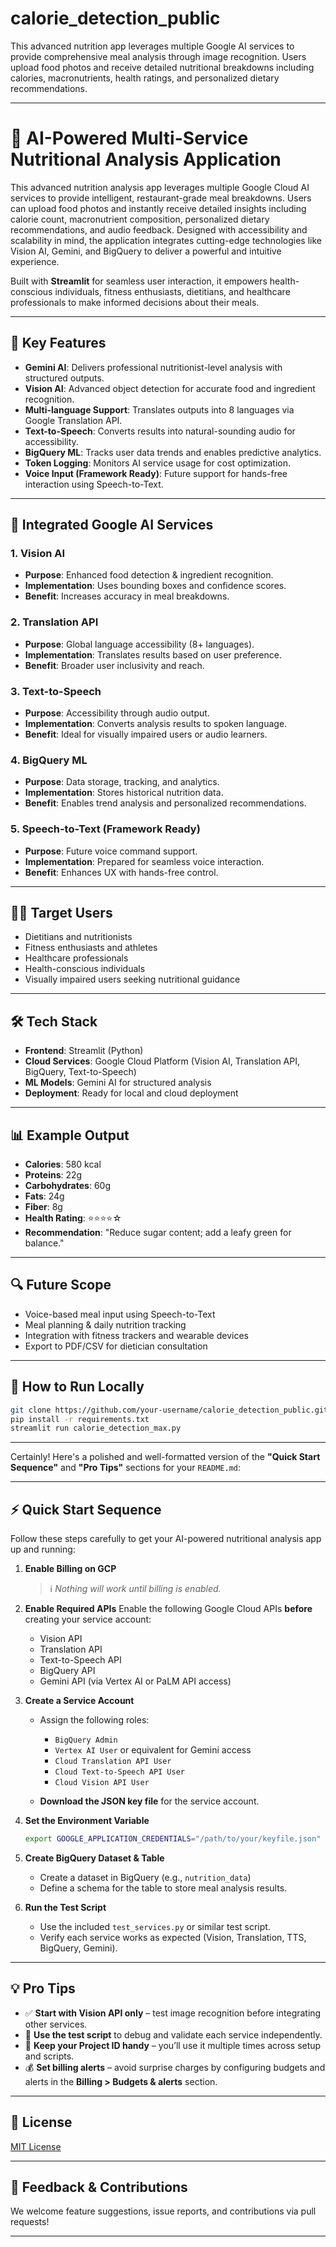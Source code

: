 # calorie_detection_public
This advanced nutrition app leverages multiple Google AI services to provide comprehensive meal analysis through image recognition. Users upload food photos and receive detailed nutritional breakdowns including calories, macronutrients, health ratings, and personalized dietary recommendations.

---

# 🍱 AI-Powered Multi-Service Nutritional Analysis Application

This advanced nutrition analysis app leverages multiple Google Cloud AI services to provide intelligent, restaurant-grade meal breakdowns. Users can upload food photos and instantly receive detailed insights including calorie count, macronutrient composition, personalized dietary recommendations, and audio feedback. Designed with accessibility and scalability in mind, the application integrates cutting-edge technologies like Vision AI, Gemini, and BigQuery to deliver a powerful and intuitive experience.

Built with **Streamlit** for seamless user interaction, it empowers health-conscious individuals, fitness enthusiasts, dietitians, and healthcare professionals to make informed decisions about their meals.

---

## 🚀 Key Features

* **Gemini AI**: Delivers professional nutritionist-level analysis with structured outputs.
* **Vision AI**: Advanced object detection for accurate food and ingredient recognition.
* **Multi-language Support**: Translates outputs into 8 languages via Google Translation API.
* **Text-to-Speech**: Converts results into natural-sounding audio for accessibility.
* **BigQuery ML**: Tracks user data trends and enables predictive analytics.
* **Token Logging**: Monitors AI service usage for cost optimization.
* **Voice Input (Framework Ready)**: Future support for hands-free interaction using Speech-to-Text.

---

## 🤖 Integrated Google AI Services

### 1. **Vision AI**

* **Purpose**: Enhanced food detection & ingredient recognition.
* **Implementation**: Uses bounding boxes and confidence scores.
* **Benefit**: Increases accuracy in meal breakdowns.

### 2. **Translation API**

* **Purpose**: Global language accessibility (8+ languages).
* **Implementation**: Translates results based on user preference.
* **Benefit**: Broader user inclusivity and reach.

### 3. **Text-to-Speech**

* **Purpose**: Accessibility through audio output.
* **Implementation**: Converts analysis results to spoken language.
* **Benefit**: Ideal for visually impaired users or audio learners.

### 4. **BigQuery ML**

* **Purpose**: Data storage, tracking, and analytics.
* **Implementation**: Stores historical nutrition data.
* **Benefit**: Enables trend analysis and personalized recommendations.

### 5. **Speech-to-Text (Framework Ready)**

* **Purpose**: Future voice command support.
* **Implementation**: Prepared for seamless voice interaction.
* **Benefit**: Enhances UX with hands-free control.

---

## 🧑‍💼 Target Users

* Dietitians and nutritionists
* Fitness enthusiasts and athletes
* Healthcare professionals
* Health-conscious individuals
* Visually impaired users seeking nutritional guidance

---

## 🛠 Tech Stack

* **Frontend**: Streamlit (Python)
* **Cloud Services**: Google Cloud Platform (Vision AI, Translation API, BigQuery, Text-to-Speech)
* **ML Models**: Gemini AI for structured analysis
* **Deployment**: Ready for local and cloud deployment

---

## 📊 Example Output

* **Calories**: 580 kcal
* **Proteins**: 22g
* **Carbohydrates**: 60g
* **Fats**: 24g
* **Fiber**: 8g
* **Health Rating**: ⭐⭐⭐⭐☆
* **Recommendation**: "Reduce sugar content; add a leafy green for balance."

---

## 🔍 Future Scope

* Voice-based meal input using Speech-to-Text
* Meal planning & daily nutrition tracking
* Integration with fitness trackers and wearable devices
* Export to PDF/CSV for dietician consultation

---

## 📁 How to Run Locally

```bash
git clone https://github.com/your-username/calorie_detection_public.git
pip install -r requirements.txt
streamlit run calorie_detection_max.py
```

---

Certainly! Here's a polished and well-formatted version of the **"Quick Start Sequence"** and **"Pro Tips"** sections for your `README.md`:

---

## ⚡ Quick Start Sequence

Follow these steps carefully to get your AI-powered nutritional analysis app up and running:

1. **Enable Billing on GCP**

   > ℹ️ *Nothing will work until billing is enabled.*

2. **Enable Required APIs**
   Enable the following Google Cloud APIs **before** creating your service account:

   * Vision API
   * Translation API
   * Text-to-Speech API
   * BigQuery API
   * Gemini API (via Vertex AI or PaLM API access)

3. **Create a Service Account**

   * Assign the following roles:

     * `BigQuery Admin`
     * `Vertex AI User` or equivalent for Gemini access
     * `Cloud Translation API User`
     * `Cloud Text-to-Speech API User`
     * `Cloud Vision API User`
   * **Download the JSON key file** for the service account.

4. **Set the Environment Variable**

   ```bash
   export GOOGLE_APPLICATION_CREDENTIALS="/path/to/your/keyfile.json"
   ```

5. **Create BigQuery Dataset & Table**

   * Create a dataset in BigQuery (e.g., `nutrition_data`)
   * Define a schema for the table to store meal analysis results.

6. **Run the Test Script**

   * Use the included `test_services.py` or similar test script.
   * Verify each service works as expected (Vision, Translation, TTS, BigQuery, Gemini).

---

## 💡 Pro Tips

* ✅ **Start with Vision API only** – test image recognition before integrating other services.
* 🧪 **Use the test script** to debug and validate each service independently.
* 📌 **Keep your Project ID handy** – you’ll use it multiple times across setup and scripts.
* 💰 **Set billing alerts** – avoid surprise charges by configuring budgets and alerts in the **Billing > Budgets & alerts** section.

---

## 📜 License

[MIT License](LICENSE)

---

## 💬 Feedback & Contributions

We welcome feature suggestions, issue reports, and contributions via pull requests!

---
